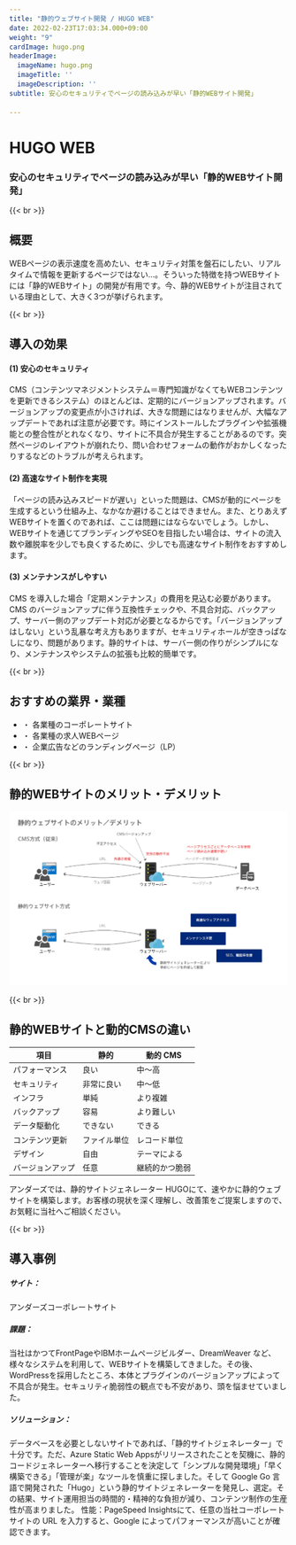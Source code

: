```yaml
---
title: "静的ウェブサイト開発 / HUGO WEB"
date: 2022-02-23T17:03:34.000+09:00
weight: "9"
cardImage: hugo.png
headerImage:
  imageName: hugo.png
  imageTitle: ''
  imageDescription: ''
subtitle: 安心のセキュリティでページの読み込みが早い「静的WEBサイト開発」

---
```

# HUGO WEB

### 安心のセキュリティでページの読み込みが早い「静的WEBサイト開発」

{{< br >}}

## 概要

WEBページの表示速度を高めたい、セキュリティ対策を盤石にしたい、リアルタイムで情報を更新するページではない…。そういった特徴を持つWEBサイトには「静的WEBサイト」の開発が有用です。今、静的WEBサイトが注目されている理由として、大きく3つが挙げられます。

{{< br >}}

## 導入の効果

#### (1) 安心のセキュリティ

CMS（コンテンツマネジメントシステム＝専門知識がなくてもWEBコンテンツを更新できるシステム）のほとんどは、定期的にバージョンアップされます。バージョンアップの変更点が小さければ、大きな問題にはなりませんが、大幅なアップデートであれば注意が必要です。時にインストールしたプラグインや拡張機能との整合性がとれなくなり、サイトに不具合が発生することがあるのです。突然ページのレイアウトが崩れたり、問い合わせフォームの動作がおかしくなったりするなどのトラブルが考えられます。

#### (2) 高速なサイト制作を実現

「ページの読み込みスピードが遅い」といった問題は、CMSが動的にページを生成するという仕組み上、なかなか避けることはできません。また、とりあえずWEBサイトを置くのであれば、ここは問題にはならないでしょう。しかし、WEBサイトを通じてブランディングやSEOを目指したい場合は、サイトの流入数や離脱率を少しでも良くするために、少しでも高速なサイト制作をおすすめします。

#### (3) メンテナンスがしやすい

CMS を導入した場合「定期メンテナンス」の費用を見込む必要があります。CMS のバージョンアップに伴う互換性チェックや、不具合対応、バックアップ、サーバー側のアップデート対応が必要となるからです。「バージョンアップはしない」という乱暴な考え方もありますが、セキュリティホールが空きっぱなしになり、問題があります。静的サイトは、サーバー側の作りがシンプルになり、メンテナンスやシステムの拡張も比較的簡単です。

{{< br >}}

## おすすめの業界・業種

* ・ 各業種のコーポレートサイト
* ・ 各業種の求人WEBページ
* ・ 企業広告などのランディングページ（LP）

{{< br >}}

## 静的WEBサイトのメリット・デメリット

![ Image is not Available !](hugo-web.webp)

{{< br >}}

## 静的WEBサイトと動的CMSの違い

| 項目 | 静的 | 動的 CMS |
| --- | --- | --- |
| パフォーマンス | 良い | 中〜高 |
| セキュリティ | 非常に良い | 中〜低 |
| インフラ | 単純 | より複雑 |
| バックアップ | 容易 | より難しい |
| データ駆動化 | できない | できる |
| コンテンツ更新 | ファイル単位 | レコード単位 |
| デザイン | 自由 | テーマによる |
| バージョンアップ | 任意 | 継続的かつ脆弱 |

アンダーズでは、静的サイトジェネレーター HUGOにて、速やかに静的ウェブサイトを構築します。お客様の現状を深く理解し、改善策をご提案しますので、お気軽に当社へご相談ください。

{{< br >}}

## 導入事例

##### **サイト**：

アンダーズコーポレートサイト

##### **課題**：

当社はかつてFrontPageやIBMホームページビルダー、DreamWeaver など、様々なシステムを利用して、WEBサイトを構築してきました。その後、WordPressを採用したところ、本体とプラグインのバージョンアップによって不具合が発生。セキュリティ脆弱性の観点でも不安があり、頭を悩ませていました。

##### **ソリューション**：

データベースを必要としないサイトであれば、「静的サイトジェネレーター」で十分です。ただ、Azure Static Web Appsがリリースされたことを契機に、静的コードジェネレーターへ移行することを決定して「シンプルな開発環境」「早く構築できる」「管理が楽」なツールを慎重に探しました。そして Google Go 言語で開発された「Hugo」という静的サイトジェネレーターを発見し、選定。その結果、サイト運用担当の時間的・精神的な負担が減り、コンテンツ制作の生産性が高まりました。 性能：PageSpeed Insightsにて、任意の当社コーポレートサイトの URL を入力すると、Google によってパフォーマンスが高いことが確認できます。
